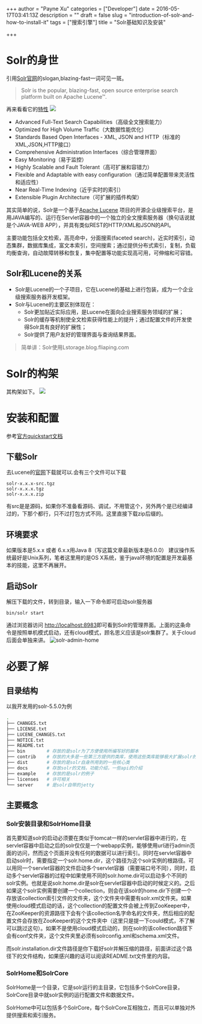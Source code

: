 +++
author = "Payne Xu"
categories = ["Developer"]
date = 2016-05-17T03:41:13Z
description = ""
draft = false
slug = "introduction-of-solr-and-how-to-install-it"
tags = ["搜索引擎"]
title = "Solr基础知识及安装"

+++



# Solr的身世
引用[Solr官网](https://lucene.apache.org/solr/)的slogan,blazing-fast一词可见一斑。
> Solr is the popular, blazing-fast, open source enterprise search platform built on Apache Lucene™.

再来看看它的[特性](https://lucene.apache.org/solr/features.html)
![](/storage/blog/14634817034224.jpg)

<!--more-->

* Advanced Full-Text Search Capabilities（高级全文搜索能力）
* Optimized for High Volume Traffic（大数据性能优化）
* Standards Based Open Interfaces - XML, JSON and HTTP（标准的XML,JSON,HTTP接口）
* Comprehensive Administration Interfaces（综合管理界面）
* Easy Monitoring（易于监控）
* Highly Scalable and Fault Tolerant（高可扩展和容错力）
* Flexible and Adaptable with easy configuration（通过简单配置带来灵活性和适应性）
* Near Real-Time Indexing（近乎实时的索引）
* Extensible Plugin Architecture（可扩展的插件构架）


其实简单的说，Solr是一个基于[Apache Lucene](https://lucene.apache.org) 项目的开源企业级搜索平台，是用JAVA编写的、运行在Servlet容器中的一个独立的全文搜索服务器（换句话说就是个JAVA-WEB APP），并具有类似REST的HTTP/XML和JSON的API。 

主要功能包括全文检索，高亮命中，分面搜索(faceted search)，近实时索引，动态集群，数据库集成，富文本索引，空间搜索；通过提供分布式索引，复制，负载均衡查询，自动故障转移和恢复，集中配置等功能实现高可用，可伸缩和可容错。



## Solr和Lucene的关系

* Solr是Lucene的一个子项目，它在Lucene的基础上进行包装，成为一个企业级搜索服务器开发框架。
* Solr与Lucene的主要区别体现在：
  * Solr更加贴近实际应用，是Lucene在面向企业搜索服务领域的扩展；
  * Solr的缓存等机制使全文检索获得性能上的提升；通过配置文件的开发使得Solr具有良好的扩展性；
  * Solr提供了用户友好的管理界面与查询结果界面。

>简单讲：Solr使用Lstorage.blog.fliaping.com

# Solr的构架
其构架如下。
![](https://o364p1r5a.qnssl.com/blog/14634625950922.jpg)


# 安装和配置
参考[官方quickstart文档](https://lucene.apache.org/solr/quickstart.html)
## 下载Solr
去Lucene的[官网](https://lucene.apache.org)下载就可以.会有三个文件可以下载

```
solr-x.x.x-src.tgz  
solr-x.x.x.tgz
solr-x.x.x.zip
```
有src是是源码，如果你不准备看源码、调试，不用管这个，另外两个是已经编译过的，下那个都行，只不过打包方式不同。这里直接下载zip后缀的。
## 环境要求
如果版本是5.x.x 或者 6.x.x用Java 8（写这篇文章最新版本是6.0.0）
建议操作系统最好是Unix系列，笔者这里用的是OS X系统，鉴于java环境的配置是开发最基本的技能，这里不再展开。
## 启动Solr
解压下载的文件，转到目录，输入一下命令即可启动solr服务器

```bashstorage.blog.fliaping.com
bin/solr start
```
通过浏览器访问 [http://localhost:8983](http://localhost:8983)即可看到Solr的管理界面。上面的这条命令是按照单机模式启动，还有cloud模式，顾名思义应该是solr集群了。关于cloud后面会单独来讲。
![solr-admin-home](https://o364p1r5a.qnssl.com/blog/solr-admin-home.png)


# 必要了解
## 目录结构
以我开发用的solr-5.5.0为例
``` bash
.
├── CHANGES.txt
├── LICENSE.txt
├── LUCENE_CHANGES.txt
├── NOTICE.txt
├── README.txt
├── bin        # 存放的是solr为了方便使用所编写好的脚本
├── contrib    # 存放的大多是一些第三方提供的类库，使用这些类库能够极大扩展solr的功能
├── dist       # 存放的是solr自身所用到的一些核心类
├── docs       # 存放solr的文档，功能介绍，一些api的介绍
├── example    # 存放的是solr的例子
├── licenses   # 许可相关
└── server     # 是solr自带的jetty
```
## 主要概念
### Solr安装目录和SolrHome目录
首先要知道solr的启动必须要在类似于tomcat一样的servlet容器中进行的，在servlet容器中启动之后的solr仅仅是一个webapp实例，能够使用url进行admin页面的访问，然而这个页面并没有任何的数据可以进行索引。同时在servlet容器中启动solr时，需要指定一个solr.home.dir，这个路径为这个solr实例的根路径。可以用同一个servlet容器的文件启动多个servlet容器（需要端口号不同），同时，启动多个servlet容器的过程中如果使用不同的solr.home.dir可以启动多个不同的solr实例。也就是说solr.home.dir是solr在servlet容器中启动的时候定义的。之后如果这个solr实例需要创建一个collection，则会在该solr的home.dir下创建一个存放该collection索引文件的文件夹，这个文件夹中需要有solr.xml文件夹。如果使用cloud模式启动的话，这个collection的配置文件会被上传到ZooKeeper中，在ZooKeeper的资源路径下会有个该collection名字命名的文件夹，然后相应的配置文件会存放在ZooKeeper的这个文件夹中（这里只是提一下could模式，不了解可以跳过这句）。如果不是使用cloud模式启动的，则在solr的该collection路径下会有conf文件夹，这个文件夹里必须有solrconfig.xml和schema.xml文件。

而solr.installation.dir文件路径是你下载好solr并解压缩的路径，前面讲过这个路径下的文件结构，如果感兴趣的话可以阅读README.txt文件里的内容。
### SolrHome和SolrCore

SolrHome是一个目录，它是solr运行的主目录，它包括多个SolrCore目录，SolrCore目录中就solr实例的运行配置文件和数据文件。

SolrHome中可以包括多个SolrCore，每个SolrCore互相独立，而且可以单独对外提供搜索和索引服务。



